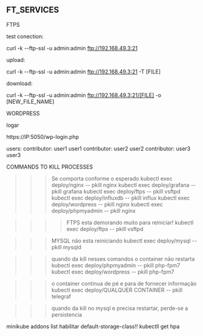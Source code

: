 ## FT_SERVICES


FTPS

test conection:

curl -k --ftp-ssl -u admin:admin ftp://192.168.49.3:21

upload:

<!-- curl ftps://admin:admin@192.168.49.3:21 -T README.md  -->
curl -k --ftp-ssl -u admin:admin ftp://192.168.49.3:21 -T [FILE]

download:

curl -k --ftp-ssl -u admin:admin ftp://192.168.49.3:21/[FILE] -o [NEW_FILE_NAME]

WORDPRESS

logar

https://IP:5050/wp-login.php

users:
contributor: user1 user1
contributor: user2 user2
contributor: user3 user3



COMMANDS TO KILL PROCESSES

>>> Se comporta conforme o esperado
kubectl exec deploy/nginx -- pkill nginx
kubectl exec deploy/grafana -- pkill grafana
kubectl exec deploy/ftps -- pkill vsftpd
kubectl exec deploy/influxdb -- pkill influx
kubectl exec deploy/wordpress -- pkill nginx
kubectl exec deploy/phpmyadmin -- pkill nginx

>>>> FTPS esta demorando muito para reiniciar!
kubectl exec deploy/ftps -- pkill vsftpd

>>> MYSQL não esta reiniciando
kubectl exec deploy/mysql -- pkill mysqld 

>>> quando da kill nesses comandos o container não restarta
kubectl exec deploy/phpmyadmin -- pkill php-fpm7
kubectl exec deploy/wordpress -- pkill php-fpm7

>>> o container continua de pé e para de fornecer informação
kubectl exec deploy/QUALQUER CONTAINER -- pkill telegraf



>>> quando da kill no mysql e precisa restartar, perde-se a persistencia 



minikube addons list
habilitar default-storage-class!!
kubectll get hpa
